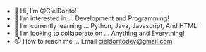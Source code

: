 - 👋 Hi, I’m @CielDorito!
- 👀 I’m interested in ... Development and Programming!
- 🌱 I’m currently learning ... Python, Java, Javascript, And HTML!
- 💞️ I’m looking to collaborate on ... Anything and Everything!
- 📫 How to reach me ... Email cieldoritodev@gmail.com
<!---
CielDorito/CielDorito is a ✨ special ✨ repository because its `README.md` (this file) appears on your GitHub profile.
You can click the Preview link to take a look at your changes.
--->
